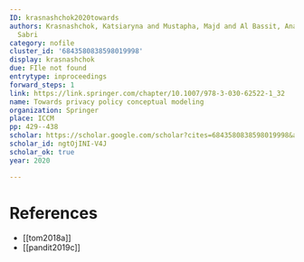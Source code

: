 ```yaml
---
ID: krasnashchok2020towards
authors: Krasnashchok, Katsiaryna and Mustapha, Majd and Al Bassit, Anas and Skhiri,
  Sabri
category: nofile
cluster_id: '6843580838598019998'
display: krasnashchok
due: FIle not found
entrytype: inproceedings
forward_steps: 1
link: https://link.springer.com/chapter/10.1007/978-3-030-62522-1_32
name: Towards privacy policy conceptual modeling
organization: Springer
place: ICCM
pp: 429--438
scholar: https://scholar.google.com/scholar?cites=6843580838598019998&as_sdt=2005&sciodt=0,5&hl=en
scholar_id: ngtOjINI-V4J
scholar_ok: true
year: 2020

---
```


# References

- [[tom2018a]]
- [[pandit2019c]]

